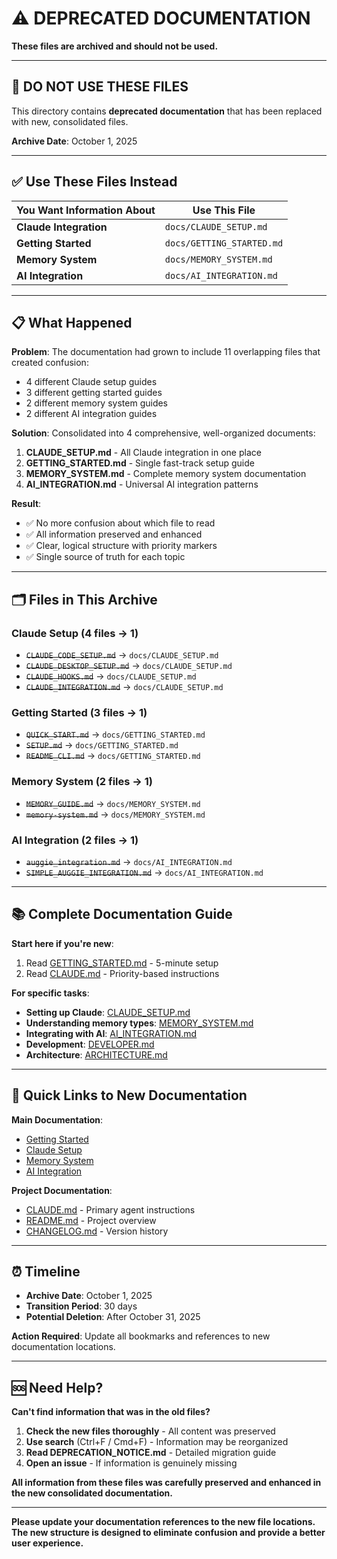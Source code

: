 # ⚠️ DEPRECATED DOCUMENTATION

**These files are archived and should not be used.**

---

## 🔴 DO NOT USE THESE FILES

This directory contains **deprecated documentation** that has been replaced with new, consolidated files.

**Archive Date**: October 1, 2025

---

## ✅ Use These Files Instead

| You Want Information About | Use This File |
|---------------------------|---------------|
| **Claude Integration** | `docs/CLAUDE_SETUP.md` |
| **Getting Started** | `docs/GETTING_STARTED.md` |
| **Memory System** | `docs/MEMORY_SYSTEM.md` |
| **AI Integration** | `docs/AI_INTEGRATION.md` |

---

## 📋 What Happened

**Problem**: The documentation had grown to include 11 overlapping files that created confusion:
- 4 different Claude setup guides
- 3 different getting started guides
- 2 different memory system guides
- 2 different AI integration guides

**Solution**: Consolidated into 4 comprehensive, well-organized documents:
1. **CLAUDE_SETUP.md** - All Claude integration in one place
2. **GETTING_STARTED.md** - Single fast-track setup guide
3. **MEMORY_SYSTEM.md** - Complete memory system documentation
4. **AI_INTEGRATION.md** - Universal AI integration patterns

**Result**:
- ✅ No more confusion about which file to read
- ✅ All information preserved and enhanced
- ✅ Clear, logical structure with priority markers
- ✅ Single source of truth for each topic

---

## 🗂️ Files in This Archive

### Claude Setup (4 files → 1)
- ~~`CLAUDE_CODE_SETUP.md`~~ → `docs/CLAUDE_SETUP.md`
- ~~`CLAUDE_DESKTOP_SETUP.md`~~ → `docs/CLAUDE_SETUP.md`
- ~~`CLAUDE_HOOKS.md`~~ → `docs/CLAUDE_SETUP.md`
- ~~`CLAUDE_INTEGRATION.md`~~ → `docs/CLAUDE_SETUP.md`

### Getting Started (3 files → 1)
- ~~`QUICK_START.md`~~ → `docs/GETTING_STARTED.md`
- ~~`SETUP.md`~~ → `docs/GETTING_STARTED.md`
- ~~`README_CLI.md`~~ → `docs/GETTING_STARTED.md`

### Memory System (2 files → 1)
- ~~`MEMORY_GUIDE.md`~~ → `docs/MEMORY_SYSTEM.md`
- ~~`memory-system.md`~~ → `docs/MEMORY_SYSTEM.md`

### AI Integration (2 files → 1)
- ~~`auggie_integration.md`~~ → `docs/AI_INTEGRATION.md`
- ~~`SIMPLE_AUGGIE_INTEGRATION.md`~~ → `docs/AI_INTEGRATION.md`

---

## 📚 Complete Documentation Guide

**Start here if you're new**:
1. Read [GETTING_STARTED.md](../../GETTING_STARTED.md) - 5-minute setup
2. Read [CLAUDE.md](../../../CLAUDE.md) - Priority-based instructions

**For specific tasks**:
- **Setting up Claude**: [CLAUDE_SETUP.md](../../CLAUDE_SETUP.md)
- **Understanding memory types**: [MEMORY_SYSTEM.md](../../MEMORY_SYSTEM.md)
- **Integrating with AI**: [AI_INTEGRATION.md](../../AI_INTEGRATION.md)
- **Development**: [DEVELOPER.md](../../DEVELOPER.md)
- **Architecture**: [ARCHITECTURE.md](../../ARCHITECTURE.md)

---

## 🔗 Quick Links to New Documentation

**Main Documentation**:
- [Getting Started](../../GETTING_STARTED.md)
- [Claude Setup](../../CLAUDE_SETUP.md)
- [Memory System](../../MEMORY_SYSTEM.md)
- [AI Integration](../../AI_INTEGRATION.md)

**Project Documentation**:
- [CLAUDE.md](../../../CLAUDE.md) - Primary agent instructions
- [README.md](../../../README.md) - Project overview
- [CHANGELOG.md](../../../CHANGELOG.md) - Version history

---

## ⏰ Timeline

- **Archive Date**: October 1, 2025
- **Transition Period**: 30 days
- **Potential Deletion**: After October 31, 2025

**Action Required**: Update all bookmarks and references to new documentation locations.

---

## 🆘 Need Help?

**Can't find information that was in the old files?**

1. **Check the new files thoroughly** - All content was preserved
2. **Use search** (Ctrl+F / Cmd+F) - Information may be reorganized
3. **Read DEPRECATION_NOTICE.md** - Detailed migration guide
4. **Open an issue** - If information is genuinely missing

**All information from these files was carefully preserved and enhanced in the new consolidated documentation.**

---

**Please update your documentation references to the new file locations. The new structure is designed to eliminate confusion and provide a better user experience.**
